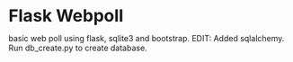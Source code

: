 <b style="font-size:30px">Flask Webpoll</b>

basic web poll using flask, sqlite3 and bootstrap.
EDIT:
Added sqlalchemy. 
Run db_create.py to create database.

